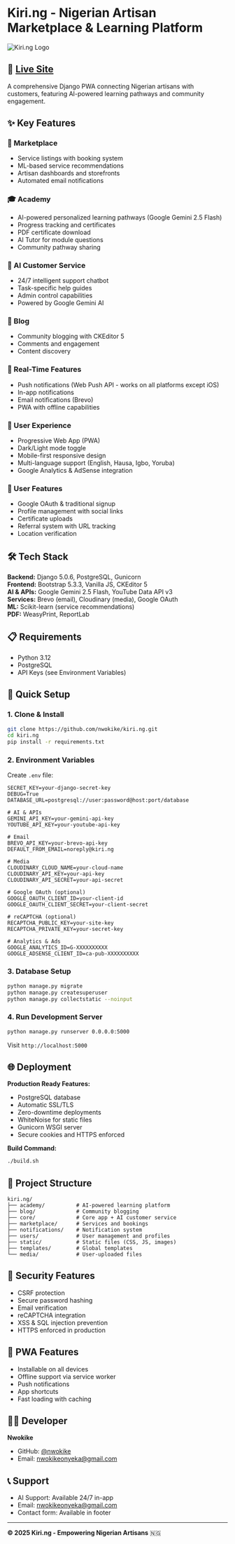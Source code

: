 # Kiri.ng - Nigerian Artisan Marketplace & Learning Platform

![Kiri.ng Logo](static/logo-light.png)

## 🚀 [Live Site](https://kiri.ng/)

A comprehensive Django PWA connecting Nigerian artisans with customers, featuring AI-powered learning pathways and community engagement.

## ✨ Key Features

### 🛒 Marketplace
- Service listings with booking system
- ML-based service recommendations
- Artisan dashboards and storefronts
- Automated email notifications

### 🎓 Academy
- AI-powered personalized learning pathways (Google Gemini 2.5 Flash)
- Progress tracking and certificates
- PDF certificate download
- AI Tutor for module questions
- Community pathway sharing

### 🤖 AI Customer Service
- 24/7 intelligent support chatbot
- Task-specific help guides
- Admin control capabilities
- Powered by Google Gemini AI

### 📝 Blog
- Community blogging with CKEditor 5
- Comments and engagement
- Content discovery

### 🔔 Real-Time Features
- Push notifications (Web Push API - works on all platforms except iOS)
- In-app notifications
- Email notifications (Brevo)
- PWA with offline capabilities

### 🎨 User Experience
- Progressive Web App (PWA)
- Dark/Light mode toggle
- Mobile-first responsive design
- Multi-language support (English, Hausa, Igbo, Yoruba)
- Google Analytics & AdSense integration

### 👤 User Features
- Google OAuth & traditional signup
- Profile management with social links
- Certificate uploads
- Referral system with URL tracking
- Location verification

## 🛠 Tech Stack

**Backend:** Django 5.0.6, PostgreSQL, Gunicorn  
**Frontend:** Bootstrap 5.3.3, Vanilla JS, CKEditor 5  
**AI & APIs:** Google Gemini 2.5 Flash, YouTube Data API v3  
**Services:** Brevo (email), Cloudinary (media), Google OAuth  
**ML:** Scikit-learn (service recommendations)  
**PDF:** WeasyPrint, ReportLab

## 📋 Requirements

- Python 3.12
- PostgreSQL
- API Keys (see Environment Variables)

## 🚀 Quick Setup

### 1. Clone & Install
```bash
git clone https://github.com/nwokike/kiri.ng.git
cd kiri.ng
pip install -r requirements.txt
```

### 2. Environment Variables
Create `.env` file:
```env
SECRET_KEY=your-django-secret-key
DEBUG=True
DATABASE_URL=postgresql://user:password@host:port/database

# AI & APIs
GEMINI_API_KEY=your-gemini-api-key
YOUTUBE_API_KEY=your-youtube-api-key

# Email
BREVO_API_KEY=your-brevo-api-key
DEFAULT_FROM_EMAIL=noreply@kiri.ng

# Media
CLOUDINARY_CLOUD_NAME=your-cloud-name
CLOUDINARY_API_KEY=your-api-key
CLOUDINARY_API_SECRET=your-api-secret

# Google OAuth (optional)
GOOGLE_OAUTH_CLIENT_ID=your-client-id
GOOGLE_OAUTH_CLIENT_SECRET=your-client-secret

# reCAPTCHA (optional)
RECAPTCHA_PUBLIC_KEY=your-site-key
RECAPTCHA_PRIVATE_KEY=your-secret-key

# Analytics & Ads
GOOGLE_ANALYTICS_ID=G-XXXXXXXXXX
GOOGLE_ADSENSE_CLIENT_ID=ca-pub-XXXXXXXXXX
```

### 3. Database Setup
```bash
python manage.py migrate
python manage.py createsuperuser
python manage.py collectstatic --noinput
```

### 4. Run Development Server
```bash
python manage.py runserver 0.0.0.0:5000
```

Visit `http://localhost:5000`

## 🌐 Deployment

**Production Ready Features:**
- PostgreSQL database
- Automatic SSL/TLS
- Zero-downtime deployments
- WhiteNoise for static files
- Gunicorn WSGI server
- Secure cookies and HTTPS enforced

**Build Command:**
```bash
./build.sh
```

## 📁 Project Structure

```
kiri.ng/
├── academy/          # AI-powered learning platform
├── blog/             # Community blogging
├── core/             # Core app + AI customer service
├── marketplace/      # Services and bookings
├── notifications/    # Notification system
├── users/            # User management and profiles
├── static/           # Static files (CSS, JS, images)
├── templates/        # Global templates
└── media/            # User-uploaded files
```

## 🔐 Security Features

- CSRF protection
- Secure password hashing
- Email verification
- reCAPTCHA integration
- XSS & SQL injection prevention
- HTTPS enforced in production

## 📱 PWA Features

- Installable on all devices
- Offline support via service worker
- Push notifications
- App shortcuts
- Fast loading with caching

## 👨‍💻 Developer

**Nwokike**  
- GitHub: [@nwokike](https://github.com/nwokike)
- Email: nwokikeonyeka@gmail.com

## 📞 Support

- AI Support: Available 24/7 in-app
- Email: nwokikeonyeka@gmail.com
- Contact form: Available in footer

---

**© 2025 Kiri.ng - Empowering Nigerian Artisans** 🇳🇬
